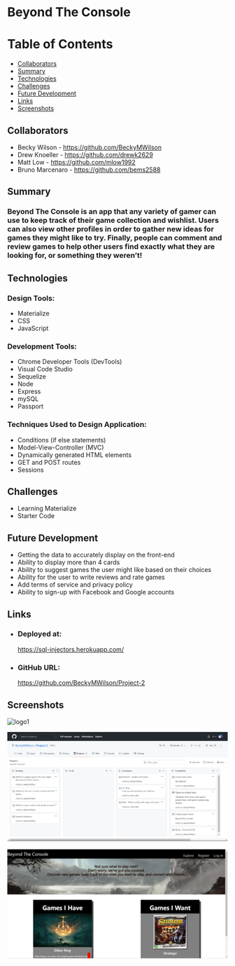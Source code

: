 # <b>Beyond The Console</b>

<h1><b>Table of Contents</b></h1>
<ul>
    <li>
     <a href="#Collaborators">Collaborators</a>
    </li>
    <li>
     <a href="#Summary">Summary</a>
    </li>
    <li>
     <a href="#technologies">Technologies</a>
    </li>
    <li>
     <a href="#challenges">Challenges</a>
    </li>
    <li>
     <a href="#futre-development">Future Development</a>
    </li>
    <li>
     <a href="#links">Links</a>
    </li>
    <li>
     <a href="#screenshots">Screenshots</a>
    </li>
</ul>

## <h2><b>Collaborators</b></h2>
- Becky Wilson - https://github.com/BeckyMWilson
- Drew Knoeller - https://github.com/drewk2629
- Matt Low - https://github.com/mlow1992
- Bruno Marcenaro - https://github.com/bems2588

### <h2><b>Summary</b></h2>
<h3>Beyond The Console is an app that any variety of gamer can use to keep track of their game collection and wishlist. Users can also view other profiles in order to gather new ideas for games they might like to try. Finally, people can comment and review games to help other users find exactly what they are looking for, or something they weren’t!</h3>

### <h2><b>Technologies</b></h2>
<h3>Design Tools:</h3>
 <ul>
   <li>
    Materialize
   </li>
   <li>
    CSS
   </li>
   <li>
    JavaScript
</ul>

<h3>Development Tools:</h3>
 <ul>
   <li>
    Chrome Developer Tools (DevTools)
   </li>
   <li>
    Visual Code Studio
   </li>
   <li>
    Sequelize
   </li>
   <li>
    Node
   </li>
   <li>
    Express
   </li>
   <li>
    mySQL
   </li>
   <li>
    Passport
   </li>
 </ul>

<h3>Techniques Used to Design Application:</h3>
 <ul>
   <li>
    Conditions (if else statements)
   </li>
   <li>    
     Model-View-Controller (MVC)
   </li>
   <li>
    Dynamically generated HTML elements
   </li>
   <li>  
    GET and POST routes
   </li>
   <li>
    Sessions
   </li>
 </ul>

### <h2><b>Challenges</b></h2>
<ul>
 <li>
    Learning Materialize
 </li>
 <li>
    Starter Code
 </li>
</ul>

### <h2><b>Future Development</b></h2>
<ul>
 <li>
    Getting the data to accurately display on the front-end
 </li>
 <li>
    Ability to display more than 4 cards
 </li>
 <li>
    Ability to suggest games the user might like based on their choices
 </li>
 <li>
   Ability for the user to write reviews and rate games
 </li>
 <li>
   Add terms of service and privacy policy
 </li>
 <li>
   Ability to sign-up with Facebook and Google accounts
</ul>

### <h2><b>Links</b></h2>
<ul>
 <li>
   <h3>Deployed at:</h3>

   https://sql-injectors.herokuapp.com/
 </li>
 <li>
   <h3>GitHub URL:</h3>

   https://github.com/BeckyMWilson/Project-2
 </li>

</ul>

### <h2><b>Screenshots</b></h2>

![logo1](https://user-images.githubusercontent.com/94206317/175792755-7b641c30-381f-494d-8fb1-851636ddd040.png)

![Kanban Page](https://github.com/BeckyMWilson/Project-2/blob/main/public/assets/images/kanban.png)

![Landing Page](https://github.com/BeckyMWilson/Project-2/blob/main/public/assets/images/landingpage.png)




